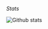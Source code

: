 
*Stats*

![Github stats](https://github-readme-stats.vercel.app/api?username=bep&count_private=true&hide_title=true)

